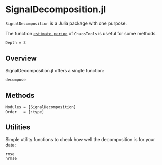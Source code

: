 # SignalDecomposition.jl

`SignalDecomposition` is a Julia package with one purpose.

The function [`estimate_period`](https://juliadynamics.github.io/DynamicalSystems.jl/dev/chaos/periodicity/#ChaosTools.estimate_period) of `ChaosTools` is useful for some methods.

```@contents
Depth = 3
```

## Overview
SignalDecomposition.jl offers a single function:
```@docs
decompose
```

## Methods

```@autodocs
Modules = [SignalDecomposition]
Order   = [:type]
```

## Utilities
Simple utility functions to check how well the decomposition is for your data:
```@docs
rmse
nrmse
```

